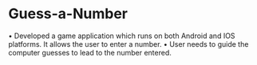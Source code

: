 # Guess-a-Number
•	Developed a game application which runs on both Android and IOS platforms. It allows the user to enter a number.
•	User needs to guide the computer guesses to lead to the number entered. 
